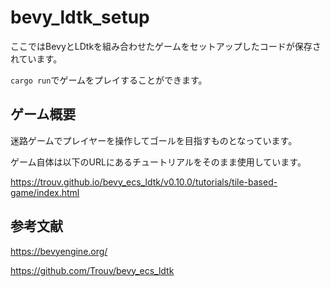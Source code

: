 # bevy_ldtk_setup

ここではBevyとLDtkを組み合わせたゲームをセットアップしたコードが保存されています。

`cargo run`でゲームをプレイすることができます。

## ゲーム概要

迷路ゲームでプレイヤーを操作してゴールを目指すものとなっています。

ゲーム自体は以下のURLにあるチュートリアルをそのまま使用しています。

https://trouv.github.io/bevy_ecs_ldtk/v0.10.0/tutorials/tile-based-game/index.html

## 参考文献

https://bevyengine.org/

https://github.com/Trouv/bevy_ecs_ldtk

